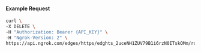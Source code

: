 <!-- Code generated for API Clients. DO NOT EDIT. -->

#### Example Request

```bash
curl \
-X DELETE \
-H "Authorization: Bearer {API_KEY}" \
-H "Ngrok-Version: 2" \
https://api.ngrok.com/edges/https/edghts_2uceNH1ZUV79B1i6rzN0ITskOMm/routes/edghtsrt_2uceNBFMO5pNnlrIF0Xfxa3HwYO/response_headers
```
